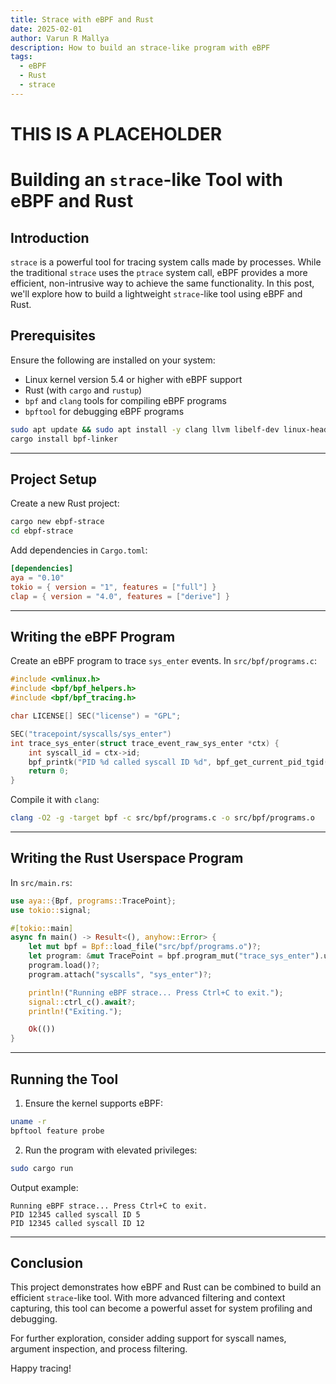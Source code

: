 ```yaml
---
title: Strace with eBPF and Rust
date: 2025-02-01
author: Varun R Mallya
description: How to build an strace-like program with eBPF
tags:
  - eBPF
  - Rust
  - strace
---
```

# THIS IS A PLACEHOLDER
# Building an `strace`-like Tool with eBPF and Rust

## Introduction
`strace` is a powerful tool for tracing system calls made by processes. While the traditional `strace` uses the `ptrace` system call, eBPF provides a more efficient, non-intrusive way to achieve the same functionality. In this post, we'll explore how to build a lightweight `strace`-like tool using eBPF and Rust.

## Prerequisites
Ensure the following are installed on your system:

- Linux kernel version 5.4 or higher with eBPF support
- Rust (with `cargo` and `rustup`)
- `bpf` and `clang` tools for compiling eBPF programs
- `bpftool` for debugging eBPF programs

```bash
sudo apt update && sudo apt install -y clang llvm libelf-dev linux-headers-$(uname -r)
cargo install bpf-linker
```

---

## Project Setup
Create a new Rust project:

```bash
cargo new ebpf-strace
cd ebpf-strace
```

Add dependencies in `Cargo.toml`:

```toml
[dependencies]
aya = "0.10"
tokio = { version = "1", features = ["full"] }
clap = { version = "4.0", features = ["derive"] }
```

---

## Writing the eBPF Program
Create an eBPF program to trace `sys_enter` events. In `src/bpf/programs.c`:

```c
#include <vmlinux.h>
#include <bpf/bpf_helpers.h>
#include <bpf/bpf_tracing.h>

char LICENSE[] SEC("license") = "GPL";

SEC("tracepoint/syscalls/sys_enter")
int trace_sys_enter(struct trace_event_raw_sys_enter *ctx) {
    int syscall_id = ctx->id;
    bpf_printk("PID %d called syscall ID %d", bpf_get_current_pid_tgid() >> 32, syscall_id);
    return 0;
}
```

Compile it with `clang`:

```bash
clang -O2 -g -target bpf -c src/bpf/programs.c -o src/bpf/programs.o
```

---

## Writing the Rust Userspace Program
In `src/main.rs`:

```rust
use aya::{Bpf, programs::TracePoint};
use tokio::signal;

#[tokio::main]
async fn main() -> Result<(), anyhow::Error> {
    let mut bpf = Bpf::load_file("src/bpf/programs.o")?;
    let program: &mut TracePoint = bpf.program_mut("trace_sys_enter").unwrap().try_into()?;
    program.load()?;
    program.attach("syscalls", "sys_enter")?;

    println!("Running eBPF strace... Press Ctrl+C to exit.");
    signal::ctrl_c().await?;
    println!("Exiting.");

    Ok(())
}
```

---

## Running the Tool

1. Ensure the kernel supports eBPF:

```bash
uname -r
bpftool feature probe
```

2. Run the program with elevated privileges:

```bash
sudo cargo run
```

Output example:

```
Running eBPF strace... Press Ctrl+C to exit.
PID 12345 called syscall ID 5
PID 12345 called syscall ID 12
```

---

## Conclusion
This project demonstrates how eBPF and Rust can be combined to build an efficient `strace`-like tool. With more advanced filtering and context capturing, this tool can become a powerful asset for system profiling and debugging.

For further exploration, consider adding support for syscall names, argument inspection, and process filtering.

Happy tracing!

